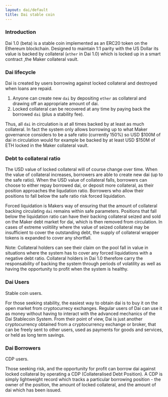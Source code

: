 ```yaml
---
layout: dai/default
title: Dai stable coin
---
```


### Introduction

Dai 1.0 (beta) is a stable coin implemented as an ERC20 token on the Ethereum
blockchain. Designed to maintain 1:1 parity with the US Dollar its value is
backed by collateral (`ether` in Dai 1.0) which is locked up in a smart contract
,the Maker collateral vault.

### Dai lifecycle

Dai is created by users borrowing against locked collateral and destroyed when
loans are repaid.

1. Anyone can create new `dai` by depositing `ether` as collateral and drawing
   off an appropriate amount of dai.
2. Locked collateral can be recovered at any time by paying back the borrowed
   `dai` (plus a stability fee).

Thus, all `dai` in circulation is at all times backed by at least as much
collateral. In fact the system only allows borrowing up to what Maker
governance considers to be a safe ratio (currently 150%) so USD $100M of dai in
circulation would for example be backed by at least USD $150M of ETH locked in
the Maker collateral vault.

### Debt to collateral ratio

The USD value of locked collateral will of course change over time. When the
value of collateral increases, borrowers are able to create new dai (up to the
safe ratio). When the USD value of collateral falls, borrowers can choose to
either repay borrowed dai, or deposit more collateral, as their position
approaches the liqudation ratio. Borrowers who allow their positions to fall
below the safe ratio risk forced liquidation.

Forced liquidation is Makers way of ensuring that the amount of collateral
backing circulating `dai` remains within safe parameters. Positions that fall
below the liquidation ratio can have their backing collateral seized and sold on
the Maker debt market for dai, which is then removed from circulation. In cases
of extreme volitility where the value of seized collateral may be insufficient
to cover the outstanding debt, the supply of collateral wrapper tokens is
expanded to cover any shortfall.

Note: Collateral holders can see their claim on the pool fall in value in
situations where the system has to cover any forced liquidations with a
negative debt ratio. Collateral holders in Dai 1.0 therefore carry the
responsability of backing the system through periods of volatility as well as
having the opportunity to profit when the system is healthy.

### Dai Users

Stable coin users.

For those seeking stability, the easiest way to obtain dai is to buy it on the
open market from cryptocurrecy exchanges. Regular users of Dai can use it as
money without having to interact with the advanced mechanics of the Dai
Stablecoin System. From their point of view, Dai is just another cryptocurrency
obtained from a cryptocurrency exchange or broker, that can be freely sent to
other users, used as payments for goods and services, or held as long term
savings.

### Dai Borrowers

CDP users.

Those seeking risk, and the opportunity for profit can borrow dai against
locked collateral by operating a CDP (Collateralised Debt Position). A CDP is
simply lightweight record which tracks a particular borrowing position - the
owner of the position, the amount of locked collateral, and the amount of
dai which has been issued.
